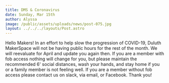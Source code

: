 ```yaml
---
title: DMS & Coronavirus
date: Sunday, Mar 15th
author: Alyssa
image: /public/assets/uploads/news/post-075.jpg
layout: ../../../layouts/Post.astro
---
```


Hello Makers! In an effort to help slow the progression of COVID-19, Duluth MakerSpace will not be having public hours for the rest of the month. We will reevaluate for April and update you again then. If you are a member with fob access nothing will change for you, but please maintain the recommended 6' social distances, wash your hands, and stay home if you or a family member is not feeling well. If you are a member without fob access please contact us on slack, via email, or Facebook. Thank you!
